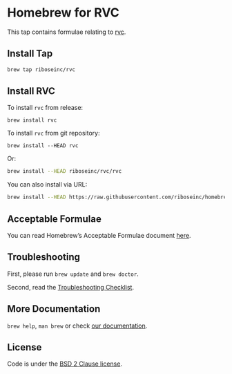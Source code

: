 # Homebrew for RVC

This tap contains formulae relating to [rvc](https://github.com/riboseinc/rvc).

## Install Tap

``` sh
brew tap riboseinc/rvc
```

## Install RVC

To install `rvc` from release:

```
brew install rvc
```

To install `rvc` from git repository:

```
brew install --HEAD rvc
```

Or:

``` sh
brew install --HEAD riboseinc/rvc/rvc
```

You can also install via URL:

``` sh
brew install --HEAD https://raw.githubusercontent.com/riboseinc/homebrew-rvc/master/rvc.rb
```

## Acceptable Formulae

You can read Homebrew’s Acceptable Formulae document [here](https://github.com/Homebrew/brew/blob/master/docs/Acceptable-Formulae.md).

## Troubleshooting

First, please run `brew update` and `brew doctor`.

Second, read the [Troubleshooting Checklist](https://github.com/Homebrew/brew/blob/master/docs/Troubleshooting.md#troubleshooting).

## More Documentation

`brew help`, `man brew` or check [our documentation](https://github.com/Homebrew/brew/tree/master/docs#readme).

## License

Code is under the [BSD 2 Clause license](https://github.com/Homebrew/brew/tree/master/LICENSE.txt).
